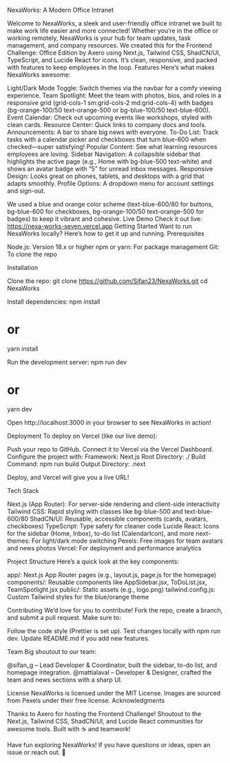 NexaWorks: A Modern Office Intranet

Welcome to NexaWorks, a sleek and user-friendly office intranet we built to make work life easier and more connected! Whether you’re in the office or working remotely, NexaWorks is your hub for team updates, task management, and company resources. We created this for the Frontend Challenge: Office Edition by Axero using Next.js, Tailwind CSS, ShadCN/UI, TypeScript, and Lucide React for icons. It’s clean, responsive, and packed with features to keep employees in the loop.
Features
Here’s what makes NexaWorks awesome:

Light/Dark Mode Toggle: Switch themes via the navbar for a comfy viewing experience.
Team Spotlight: Meet the team with photos, bios, and roles in a responsive grid (grid-cols-1 sm:grid-cols-2 md:grid-cols-4) with badges (bg-orange-100/50 text-orange-500 or bg-blue-100/50 text-blue-600).
Event Calendar: Check out upcoming events like workshops, styled with clean cards.
Resource Center: Quick links to company docs and tools.
Announcements: A bar to share big news with everyone.
To-Do List: Track tasks with a calendar picker and checkboxes that turn blue-600 when checked—super satisfying!
Popular Content: See what learning resources employees are loving.
Sidebar Navigation: A collapsible sidebar that highlights the active page (e.g., Home with bg-blue-500 text-white) and shows an avatar badge with “5” for unread inbox messages.
Responsive Design: Looks great on phones, tablets, and desktops with a grid that adapts smoothly.
Profile Options: A dropdown menu for account settings and sign-out.

We used a blue and orange color scheme (text-blue-600/80 for buttons, bg-blue-600 for checkboxes, bg-orange-100/50 text-orange-500 for badges) to keep it vibrant and cohesive.
Live Demo
Check it out live: https://nexa-works-seven.vercel.app
Getting Started
Want to run NexaWorks locally? Here’s how to get it up and running.
Prerequisites

Node.js: Version 18.x or higher
npm or yarn: For package management
Git: To clone the repo

Installation

Clone the repo:
git clone https://github.com/Sifan23/NexaWorks.git
cd NexaWorks


Install dependencies:
npm install
# or
yarn install


Run the development server:
npm run dev
# or
yarn dev

Open http://localhost:3000 in your browser to see NexaWorks in action!


Deployment
To deploy on Vercel (like our live demo):

Push your repo to GitHub.
Connect it to Vercel via the Vercel Dashboard.
Configure the project with:
Framework: Next.js
Root Directory: ./
Build Command: npm run build
Output Directory: .next


Deploy, and Vercel will give you a live URL!

Tech Stack

Next.js (App Router): For server-side rendering and client-side interactivity
Tailwind CSS: Rapid styling with classes like bg-blue-500 and text-blue-600/80
ShadCN/UI: Reusable, accessible components (cards, avatars, checkboxes)
TypeScript: Type safety for cleaner code
Lucide React: Icons for the sidebar (Home, Inbox), to-do list (CalendarIcon), and more
next-themes: For light/dark mode switching
Pexels: Free images for team avatars and news photos
Vercel: For deployment and performance analytics

Project Structure
Here’s a quick look at the key components:

app/: Next.js App Router pages (e.g., layout.js, page.js for the homepage)
components/: Reusable components like AppSidebar.jsx, ToDoList.jsx, TeamSpotlight.jsx
public/: Static assets (e.g., logo.png)
tailwind.config.js: Custom Tailwind styles for the blue/orange theme

Contributing
We’d love for you to contribute! Fork the repo, create a branch, and submit a pull request. Make sure to:

Follow the code style (Prettier is set up).
Test changes locally with npm run dev.
Update README.md if you add new features.

Team
Big shoutout to our team:

@sifan_g – Lead Developer & Coordinator, built the sidebar, to-do list, and homepage integration.
@mattialaval – Developer & Designer, crafted the team and news sections with a sharp UI.

License
NexaWorks is licensed under the MIT License. Images are sourced from Pexels under their free license.
Acknowledgments

Thanks to Axero for hosting the Frontend Challenge!
Shoutout to the Next.js, Tailwind CSS, ShadCN/UI, and Lucide React communities for awesome tools.
Built with ☕ and teamwork!

Have fun exploring NexaWorks! If you have questions or ideas, open an issue or reach out. 🚀
